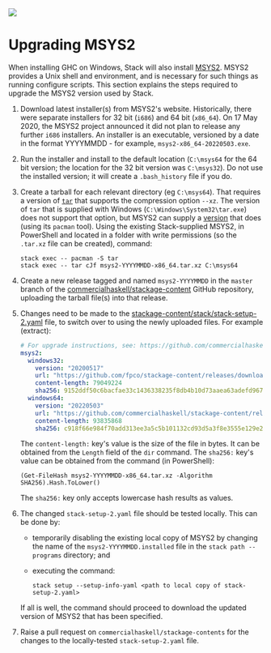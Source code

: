 <div class="hidden-warning"><a href="https://docs.haskellstack.org/"><img src="https://cdn.jsdelivr.net/gh/commercialhaskell/stack/doc/img/hidden-warning.svg"></a></div>

# Upgrading MSYS2

When installing GHC on Windows, Stack will also install
[MSYS2](http://www.msys2.org/). MSYS2 provides a Unix shell and environment, and
is necessary for such things as running configure scripts. This section explains
the steps required to upgrade the MSYS2 version used by Stack.

1.  Download latest installer(s) from MSYS2's website. Historically, there were
    separate installers for 32 bit (`i686`) and 64 bit (`x86_64`). On
    17 May 2020, the MSYS2 project announced it did not plan to release any
    further `i686` installers. An installer is an executable, versioned by a
    date in the format YYYYMMDD - for example, `msys2-x86_64-20220503.exe`.

2.  Run the installer and install to the default location (`C:\msys64` for the
    64 bit version; the location for the 32 bit version was `C:\msys32`). Do not
    use the installed version; it will create a `.bash_history` file if you do.

3.  Create a tarball for each relevant directory (eg `C:\msys64`). That requires
    a version of [`tar`](https://www.gnu.org/software/tar/tar.html) that
    supports the compression option `--xz`. The version of `tar` that is
    supplied with Windows (`C:\Windows\System32\tar.exe`) does not support that
    option, but MSYS2 can supply a [version](https://packages.msys2.org/package/tar)
    that does (using its `pacman` tool). Using the existing Stack-supplied
    MSYS2, in PowerShell and located in a folder with write permissions (so the
    `.tar.xz` file can be created), command:

    ~~~text
    stack exec -- pacman -S tar
    stack exec -- tar cJf msys2-YYYYMMDD-x86_64.tar.xz C:\msys64
    ~~~

4.  Create a new release tagged and named `msys2-YYYYMMDD` in the `master`
    branch of the
    [commercialhaskell/stackage-content](https://github.com/commericalhaskell/stackage-content)
    GitHub repository, uploading the tarball file(s) into that release.

5.  Changes need to be made to the
    [stackage-content/stack/stack-setup-2.yaml](https://github.com/commercialhaskell/stackage-content/blob/master/stack/stack-setup-2.yaml)
    file, to switch over to using the newly uploaded files. For example
    (extract):

    ~~~yaml
    # For upgrade instructions, see: https://github.com/commercialhaskell/stack/blob/stable/doc/maintainers/msys.md
    msys2:
      windows32:
        version: "20200517"
        url: "https://github.com/fpco/stackage-content/releases/download/20200517/msys2-20200517-i686.tar.xz"
        content-length: 79049224
        sha256: 9152ddf50c6bacfae33c1436338235f8db4b10d73aaea63adefd96731fb0bceb
      windows64:
        version: "20220503"
        url: "https://github.com/commercialhaskell/stackage-content/releases/download/msys2-20220503/msys2-20220503-x86_64.tar.xz"
        content-length: 93835868
        sha256: c918f66e984f70add313ee3a5c5b101132cd93d5a3f8e3555e129e2d3dcb3718
    ~~~

    The `content-length:` key's value is the size of the file in bytes. It can
    be obtained from the `Length` field of the `dir` command. The `sha256:`
    key's value can be obtained from the command (in PowerShell):

    ~~~text
    (Get-FileHash msys2-YYYYMMDD-x86_64.tar.xz -Algorithm SHA256).Hash.ToLower()
    ~~~

    The `sha256:` key only accepts lowercase hash results as values.

6.  The changed `stack-setup-2.yaml` file should be tested locally. This can be
    done by:

    * temporarily disabling the existing local copy of MSYS2 by changing the
      name of the `msys2-YYYYMMDD.installed` file in the `stack path --programs`
      directory; and

    * executing the command:

        ~~~text
        stack setup --setup-info-yaml <path to local copy of stack-setup-2.yaml>
        ~~~

    If all is well, the command should proceed to download the updated version
    of MSYS2 that has been specified.

7.  Raise a pull request on `commercialhaskell/stackage-contents` for the
    changes to the locally-tested `stack-setup-2.yaml` file.
